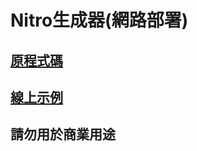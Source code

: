 # Nitro生成器(網路部署)

## [原程式碼](https://github.com/HeySkidee/Discord-Nitro-Codes-Generator)
## [線上示例](https://chengchinhsia-pig.github.io/discord_nitro_gen/)
## 請勿用於商業用途
